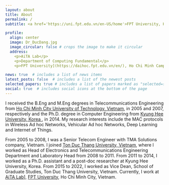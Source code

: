 ```yaml
---
layout: about
title: About
permalink: /
subtitle: <a href='https://uni.fpt.edu.vn/en-US/home'>FPT University, Ho Chi Minh Campus</a>.

profile:
  align: center
  image: Dr_DucDang.jpg
  image_circular: false # crops the image to make it circular
  address:
    <p>AiTA Lab</p>
    <p>Department of Computing Fundamental</p>
    <p>FPT University](https://daihoc.fpt.edu.vn/en/), Ho Chi Minh Campus 71216</p>    

news: true  # includes a list of news items
latest_posts: false  # includes a list of the newest posts
selected_papers: true # includes a list of papers marked as "selected={true}"
social: true  # includes social icons at the bottom of the page
---
```


I received the B.Eng and M.Eng degrees in Telecommunications Engineering from [Ho Chi Minh City University of Technology, Vietnam](https://hcmut.edu.vn/), in 2005 and 2007, respectively and the Ph.D. degree in Computer Engineering from <a href='https://khu.ac.kr'> Kyung Hee University, Korea </a>, in 2014. My research interests include the MAC protocols in Wireless Ad hoc Networks, Vehicular Ad hoc Networks, Deep Learning and Internet of Things.

From 2005 to 2008, I was a Senior Telecom Engineer with TMA Solutions company, Vietnam. I joined [Ton Duc Thang University, Vietnam](https://tdtu.edu.vn/), where I worked as Head of Electronics and Telecommunications Engineering Department and Laboratory Head from 2008 to 2011. From 2011 to 2014, I worked as a Ph.D. assistant and a post-doc researcher at Kyung Hee University, Korea. From 2015 to 2022, I worked as Vice Dean, School of Graduate Studies, Ton Duc Thang University, Vietnam. Currently, I work at [AiTA Lab](https://aita-lab.github.io/)], [FPT University]((https://daihoc.fpt.edu.vn/en/)), Ho Chi Minh City, Vietnam. 
